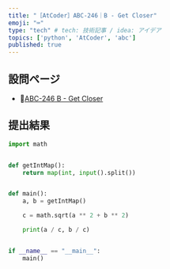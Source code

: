 ```yaml
---
title: "［AtCoder］ABC-246｜B - Get Closer"
emoji: "⌨️"
type: "tech" # tech: 技術記事 / idea: アイデア
topics: ['python', 'AtCoder', 'abc']
published: true
---
```


## 設問ページ

- 🔗[ABC-246 B - Get Closer](https://atcoder.jp/contests/abc246/tasks/abc246_b)

## 提出結果

```python
import math


def getIntMap():
    return map(int, input().split())


def main():
    a, b = getIntMap()

    c = math.sqrt(a ** 2 + b ** 2)

    print(a / c, b / c)


if __name__ == "__main__":
    main()
```
